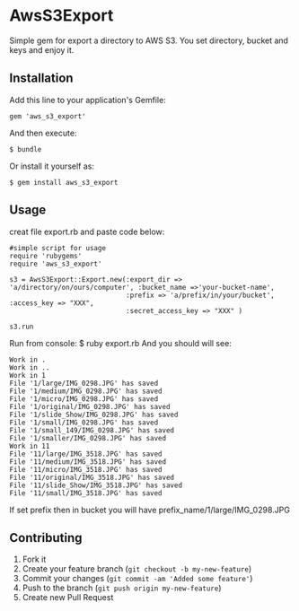 # AwsS3Export
Simple gem for export a directory to AWS S3. You set directory, bucket and keys and enjoy it.

## Installation

Add this line to your application's Gemfile:

    gem 'aws_s3_export'

And then execute:

    $ bundle

Or install it yourself as:

    $ gem install aws_s3_export

## Usage

creat file export.rb and paste code below:

    #simple script for usage
    require 'rubygems'
    require 'aws_s3_export'

    s3 = AwsS3Export::Export.new(:export_dir => 'a/directory/on/ours/computer', :bucket_name =>'your-bucket-name',
                                 :prefix => 'a/prefix/in/your/bucket', :access_key => "XXX",
                                 :secret_access_key => "XXX" )

    s3.run

Run from console: $ ruby export.rb
And you should will see:

    Work in .
    Work in ..
    Work in 1
    File '1/large/IMG_0298.JPG' has saved
    File '1/medium/IMG_0298.JPG' has saved
    File '1/micro/IMG_0298.JPG' has saved
    File '1/original/IMG_0298.JPG' has saved
    File '1/slide_Show/IMG_0298.JPG' has saved
    File '1/small/IMG_0298.JPG' has saved
    File '1/small_149/IMG_0298.JPG' has saved
    File '1/smaller/IMG_0298.JPG' has saved
    Work in 11
    File '11/large/IMG_3518.JPG' has saved
    File '11/medium/IMG_3518.JPG' has saved
    File '11/micro/IMG_3518.JPG' has saved
    File '11/original/IMG_3518.JPG' has saved
    File '11/slide_Show/IMG_3518.JPG' has saved
    File '11/small/IMG_3518.JPG' has saved

If set prefix then in bucket you will have
  prefix_name/1/large/IMG_0298.JPG

## Contributing

1. Fork it
2. Create your feature branch (`git checkout -b my-new-feature`)
3. Commit your changes (`git commit -am 'Added some feature'`)
4. Push to the branch (`git push origin my-new-feature`)
5. Create new Pull Request
